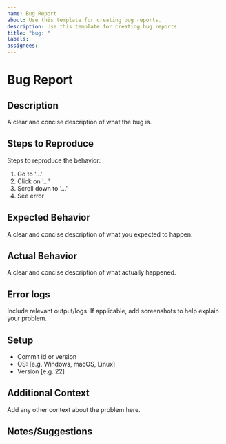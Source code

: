 ```yaml
---
name: Bug Report
about: Use this template for creating bug reports.
description: Use this template for creating bug reports.
title: "bug: " 
labels: 
assignees: 
---
```

# Bug Report

## Description

A clear and concise description of what the bug is.

## Steps to Reproduce

Steps to reproduce the behavior:

1. Go to '...'
2. Click on '...'
3. Scroll down to '...'
4. See error

## Expected Behavior

A clear and concise description of what you expected to happen.

## Actual Behavior

A clear and concise description of what actually happened.

## Error logs

Include relevant output/logs. If applicable, add screenshots to help explain your problem.

## Setup

- Commit id or version
- OS: [e.g. Windows, macOS, Linux]
- Version [e.g. 22]

## Additional Context

Add any other context about the problem here.

## Notes/Suggestions
